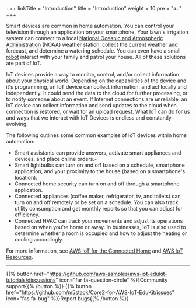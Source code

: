 +++
linkTitle = "Introduction"
title = "Introduction"
weight = 10
pre = "<b>a. </b>"
+++


Smart devices are common in home automation. You can control your television through an application on your smartphone. Your lawn's irrigation system can connect to a local [National Oceanic and Atmospheric Administration](https://www.noaa.gov/) (NOAA) weather station, collect the current weather and forecast, and determine a watering schedule. You can even have a small [robot](https://www.amazon.com/Introducing-Amazon-Astro/dp/B078NSDFSB) interact with your family and patrol your house. All of these solutions are part of IoT. 

IoT devices provide a way to monitor, control, and/or collect information about your physical world. Depending on the capabilities of the device and it's programming, an IoT device can collect information, and act locally and independently. It could send the data to the cloud for further processing, or to notify someone about an event. If Internet connections are unreliable, an IoT device can collect information and send updates to the cloud when connection is restored, or wait for an upload request. What IoT can do for us and ways that we interact with IoT Devices is endless and constantly evolving.

The following outlines some common examples of IoT devices within home automation:
- Smart assistants can provide answers, activate smart appliances and devices, and place online orders.- 
- Smart lightbulbs can turn on and off based on a schedule, smartphone application, and your proximity to the house (based on a smartphone's location).
- Connected home security can turn on and off through a smartphone application. 
- Connected appliances (coffee maker, refrigerator, tv, and toilets) can turn on and off remotely or be set on a schedule. You can also track utility consumption and get monthly reports so that you can adjust for efficiency. 
- Connected HVAC can track your movements and adjust its operations based on when you're home or away. In businesses, IoT is also used to determine whether a room is occupied and how to adjust the heating or cooling accordingly.


For more information, see [AWS IoT for the Connected Home](https://aws.amazon.com/iot/solutions/connected-home/) and [AWS IoT Resources](https://aws.amazon.com/iot/resources).


---
{{% button href="https://github.com/aws-samples/aws-iot-edukit-tutorials/discussions" icon="far fa-question-circle" %}}Community support{{% /button %}} {{% button href="https://github.com/m5stack/Core2-for-AWS-IoT-EduKit/issues" icon="fas fa-bug" %}}Report bugs{{% /button %}}